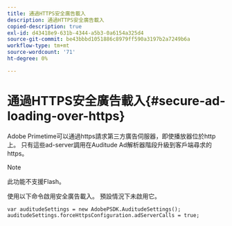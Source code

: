 ```yaml
---
title: 通過HTTPS安全廣告載入
description: 通過HTTPS安全廣告載入
copied-description: true
exl-id: d43418e9-631b-4344-a5b3-0a6154a325d4
source-git-commit: be43bbbd1051886c8979ff590a3197b2a7249b6a
workflow-type: tm+mt
source-wordcount: '71'
ht-degree: 0%

---
```


# 通過HTTPS安全廣告載入{#secure-ad-loading-over-https}

Adobe Primetime可以通過https請求第三方廣告伺服器，即使播放器位於http上。 只有這些ad-server調用在Auditude Ad解析器階段升級到客戶端尋求的https。

>[!NOTE]
>
>此功能不支援Flash。

使用以下命令啟用安全廣告載入。 預設情況下未啟用它。

```
var auditudeSettings = new AdobePSDK.AuditudeSettings(); 
auditudeSettings.forceHttpsConfiguration.adServerCalls = true;
```
